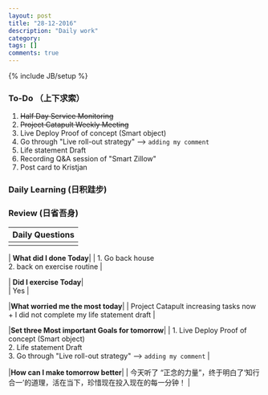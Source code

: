 ```yaml
---
layout: post
title: "28-12-2016"
description: "Daily work"
category: 
tags: []
comments: true
---
```

{% include JB/setup %}

### To-Do （上下求索）
1. <s>Half Day Service Monitoring </s>
2. <s>Project Catapult Weekly Meeting </s>
3. Live Deploy Proof of concept (Smart object)
3. Go through "Live roll-out strategy" --> `adding my comment`
4. Life statement Draft
5. Recording Q&A session of "Smart Zillow"
6. Post card to Kristjan

### Daily Learning (日积跬步)


### Review (日省吾身)

| Daily Questions                   |                                           
|:----------------------------------|
|                                   |

| **What did I done Today**| 
|  1. Go back house <br />
   2. back on exercise routine  |

| **Did I exercise Today**|          
|  Yes   |

|**What worried me the most today**|
|  Project Catapult increasing tasks now  + I did not complete my life statement draft   |

|**Set three Most important Goals for tomorrow**|
|  1. Live Deploy Proof of concept (Smart object) <br />
   2. Life statement Draft <br />
   3. Go through "Live roll-out strategy" --> `adding my comment`     |

|**How can I make tomorrow better**|
|  今天听了 “正念的力量”，终于明白了‘知行合一’的道理，活在当下，珍惜现在投入现在的每一分钟！                        |